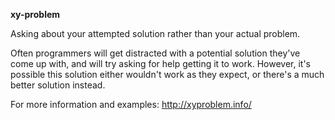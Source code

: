**xy-problem**

Asking about your attempted solution rather than your actual problem.

Often programmers will get distracted with a potential solution they've come up with, and will try asking for help getting it to work. However, it's possible this solution either wouldn't work as they expect, or there's a much better solution instead.

For more information and examples: http://xyproblem.info/
